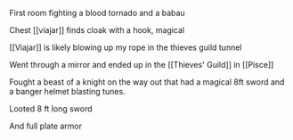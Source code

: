First room fighting a blood tornado and a babau

Chest [[viajar]] finds cloak with a hook, magical

[[Viajar]] is likely blowing up my rope in the thieves guild tunnel

Went through a mirror and ended up in the [[Thieves' Guild]] in [[Pisce]]

Fought a beast of a knight on the way out that had a magical 8ft sword and a banger helmet blasting tunes.

Looted 8 ft long sword

And full plate armor